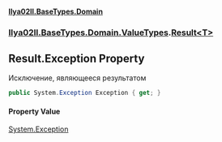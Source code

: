 #### [Ilya02Il.BaseTypes.Domain](index.md 'index')
### [Ilya02Il.BaseTypes.Domain.ValueTypes](Ilya02Il.BaseTypes.Domain.ValueTypes.md 'Ilya02Il.BaseTypes.Domain.ValueTypes').[Result&lt;T&gt;](Ilya02Il.BaseTypes.Domain.ValueTypes.Result_T_.md 'Ilya02Il.BaseTypes.Domain.ValueTypes.Result<T>')

## Result<T>.Exception Property

Исключение, являющееся результатом

```csharp
public System.Exception Exception { get; }
```

#### Property Value
[System.Exception](https://docs.microsoft.com/en-us/dotnet/api/System.Exception 'System.Exception')